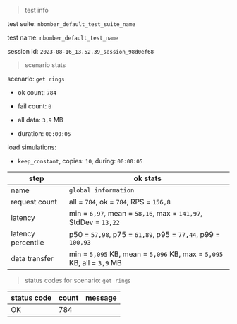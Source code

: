 > test info

test suite: `nbomber_default_test_suite_name`

test name: `nbomber_default_test_name`

session id: `2023-08-16_13.52.39_session_98d0ef68`

> scenario stats

scenario: `get rings`

  - ok count: `784`

  - fail count: `0`

  - all data: `3,9` MB

  - duration: `00:00:05`

load simulations:

  - `keep_constant`, copies: `10`, during: `00:00:05`

|step|ok stats|
|---|---|
|name|`global information`|
|request count|all = `784`, ok = `784`, RPS = `156,8`|
|latency|min = `6,97`, mean = `58,16`, max = `141,97`, StdDev = `13,22`|
|latency percentile|p50 = `57,98`, p75 = `61,89`, p95 = `77,44`, p99 = `100,93`|
|data transfer|min = `5,095` KB, mean = `5,096` KB, max = `5,095` KB, all = `3,9` MB|


> status codes for scenario: `get rings`

|status code|count|message|
|---|---|---|
|OK|784||


